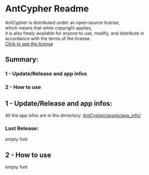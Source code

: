 # AntCypher Readme

AntCypher is distributed under an open-source license,\
which means that while copyright applies,\
it is also freely available for anyone to use, modify, and distribute in accordance with the terms of the license.\
[Click to see the license](assets/app_info/LICENSE.md)

## Summary:
### 1 - Update/Release and app infos
### 2 - How to use

## 1 - Update/Release and app infos:

All the app infos are in the dirrectory: [AntCypher/assets/app_info/](assets/app_info/LICENSE.md)

### Last Release:

empty font

## 2 - How to use

empty font